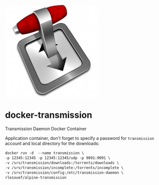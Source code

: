 [![logo](https://raw.githubusercontent.com/dperson/transmission/master/logo.png)](https://www.transmissionbt.com/)

docker-transmission
===================

Transmission Daemon Docker Container

Application container, don't forget to specify a password for `transmission` account and local directory for the downloads:

```
docker run -d  --name transmission \
-p 12345:12345 -p 12345:12345/udp -p 9091:9091 \
-v /srv/transmission/downloads:/torrents/downloads \
-v /srv/transmission/incomplete:/torrents/incomplete \
-v /srv/transmission/config:/etc/transmission-daemon \
rlesouef/alpine-transmission

```
